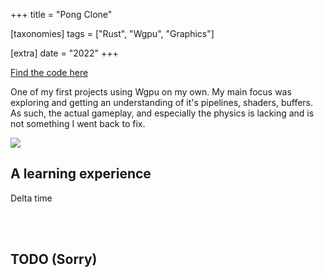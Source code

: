 +++
title = "Pong Clone"

[taxonomies]
tags = ["Rust", "Wgpu", "Graphics"]

[extra]
date = "2022"
+++

[Find the code here](https://github.com/BrackenLo/notpong)

One of my first projects using Wgpu on my own. My main focus was exploring and getting an understanding of 
it's pipelines, shaders, buffers. As such, the actual gameplay, and especially the physics is lacking and 
is not something I went back to fix.

<img src = "example.gif" />

## A learning experience

Delta time

<br><br>

## TODO (Sorry)
